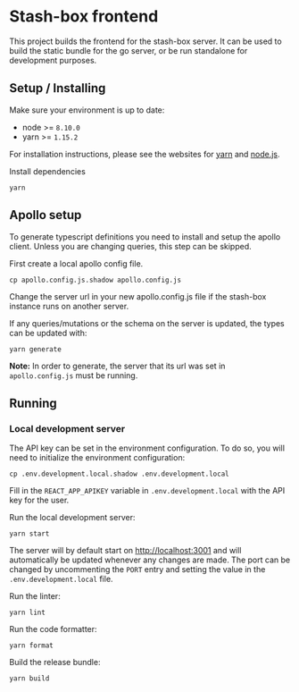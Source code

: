 # Stash-box frontend

This project builds the frontend for the stash-box server. It can be used to build the static bundle for the go server, or be run standalone for development purposes.

## Setup / Installing
Make sure your environment is up to date:
- node >= `8.10.0`
- yarn >= `1.15.2`

For installation instructions, please see the websites for [yarn](https://yarnpkg.com/lang/en/docs/install/) and [node.js](https://nodejs.org/en/download/).

Install dependencies

```shell
yarn
```

## Apollo setup
To generate typescript definitions you need to install and setup the apollo client. Unless you are changing queries, this step can be skipped.

First create a local apollo config file.
```shell
cp apollo.config.js.shadow apollo.config.js
```
Change the server url in your new apollo.config.js file if the stash-box instance runs on another server.

If any queries/mutations or the schema on the server is updated, the types can be updated with: 
```shell
yarn generate
```
**Note:** In order to generate, the server that its url was set in `apollo.config.js` must be running.

## Running

### Local development server 

The API key can be set in the environment configuration. To do so, you will need to initialize the environment configuration:

```shell
cp .env.development.local.shadow .env.development.local
```

Fill in the `REACT_APP_APIKEY` variable in `.env.development.local` with the API key for the user.

Run the local development server:

```shell
yarn start
```

The server will by default start on [http://localhost:3001](http://localhost:3001) and will automatically be updated whenever any changes are made. The port can be changed by uncommenting the `PORT` entry and setting the value in the `.env.development.local` file.

Run the linter:

```shell
yarn lint
```

Run the code formatter:

```shell
yarn format
```

Build the release bundle:

```shell
yarn build 
```
